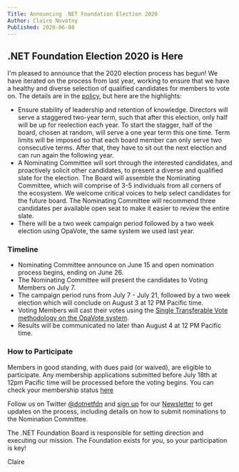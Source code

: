 ```yaml
---
Title: Announcing .NET Foundation Election 2020
Author: Claire Novotny
Published: 2020-06-08
---
```


## .NET Foundation Election 2020 is Here

I'm pleased to announce that the 2020 election process has begun! We have iterated on the process from last year, working to ensure that we have a healthy and diverse selection of qualified candidates for members to vote on. The details are in the [policy](https://dotnetfoundation.org/about/election/policy), but here are the highlights:

- Ensure stability of leadership and retention of knowledge. Directors will serve a staggered two-year term, such that after this election, only half will be up for reelection each year. To start the stagger, half of the board, chosen at random, will serve a one year term this one time. Term limits will be imposed so that each board member can only serve two consecutive terms. After that, they have to sit out the next election and can run again the following year.
- A Nominating Committee will sort through the interested candidates, and proactively solicit other candidates, to present a diverse and qualified slate for the election. The Board will assemble the Nominating Committee, which will comprise of 3-5 individuals from all corners of the ecosystem. We welcome critical voices to help select candidates for the future board. The Nominating Committee will recommend three candidates per available open seat to make it easier to review the entire slate.
- There will be a two week campaign period followed by a two week election using OpaVote, the same system we used last year.

### Timeline

- Nominating Committee announce on June 15 and open nomination process begins, ending on June 26.
- The Nominating Committee will present the candidates to Voting Members on July 7.
- The campaign period runs from July 7 - July 21, followed by a two week election which will conclude on August 3 at 12 PM Pacific time.
- Voting Members will cast their votes using the [Single Transferable Vote methodology on the OpaVote system](https://www.opavote.com/methods/single-transferable-vote).
- Results will be communicated no later than August 4 at 12 PM Pacific time.

### How to Participate

Members in good standing, with dues paid (or waived), are eligible to participate. Any membership applications submitted before July 18th at 12pm Pacific time will be processed before the voting begins. You can check your membership status [here](https://dotnetfoundation.org/member/profile)

Follow us on Twitter [@dotnetfdn](https://twitter.com/dotnetfdn) and [sign up](http://eepurl.com/dhL_qb) for our [Newsletter](https://dotnetfoundation.org/news) to get updates on the process, including details on how to submit nominations to the Nomination Committee.

The .NET Foundation Board is responsible for setting direction and executing our mission. The Foundation exists for you, so your participation is key!

Claire
